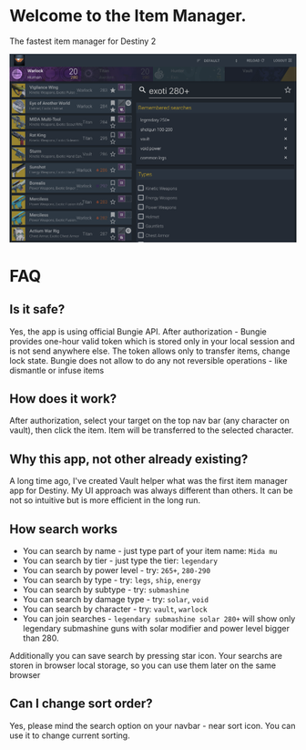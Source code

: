 # Welcome to the Item Manager.
The fastest item manager for Destiny 2

![Screen shot](/img/screen.png)

# FAQ

## Is it safe?

Yes, the app is using official Bungie API. After authorization - Bungie provides one-hour valid token which is stored only in your local session and is not send anywhere else. The token allows only to transfer items, change lock state. Bungie does not allow to do any not reversible operations - like dismantle or infuse items

## How does it work?

After authorization, select your target on the top nav bar (any character on vault), then click the item. Item will be transferred to the selected character.

## Why this app, not other already existing?

A long time ago, I've created Vault helper what was the first item manager app for Destiny. My UI approach was always different than others. It can be not so intuitive but is more efficient in the long run.

## How search works

 - You can search by name - just type part of your item name: `Mida mu`
 - You can search by tier - just type the tier: `legendary`
 - You can search by power level - try: `265+`, `280-290`
 - You can search by type - try: `legs`, `ship`, `energy`
 - You can search by subtype - try: `submashine`
 - You can search by damage type - try: `solar`, `void`
 - You can search by character - try: `vault`, `warlock`
 - You can join searches - `legendary submashine solar 280+` will show only legendary submashine guns with solar modifier and power level bigger than 280.

Additionally you can save search by pressing star icon. Your searchs are storen in browser local storage, so you can use them later on the same browser

## Can I change sort order?

Yes, please mind the search option on your navbar - near sort icon. You can use it to change current sorting.
